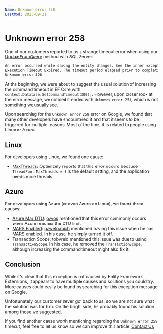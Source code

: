 ```yaml
---
Name: Unknown error 258
LastMod: 2023-09-21
---
```


# Unknown error 258

One of our customers reported to us a strange timeout error when using our [UpdateFromQuery](/update-from-query) method with SQL Server:

```txt
An error occurred while saving the entity changes. See the inner exception for details.
Execution Timeout Expired. The timeout period elapsed prior to completion of the operation or the server is not responding.
Unknown error 258
```

At the beginning, we were about to suggest the usual solution of increasing the command timeout in EF Core with `context.Database.SetCommandTimeout(300);`. However, upon closer look at the error message, we noticed it ended with `Unknown error 258`, which is not something we usually see.

Upon searching for the `Unknown error 258` error on Google, we found that many other developers have encountered it and that it seems to be triggered for multiple reasons. Most of the time, it is related to people using Linux or Azure.

## Linux

For developers using Linux, we found one cause:

- [MaxThreads](https://support.optimizely.com/hc/en-us/articles/4432366206733-CMS-12-site-crash-due-to-SQL-timeout-error-when-working-in-CMS-edit-mode): Optimizely reports that this error occurs because `ThreadPool.MaxThreads = 8` is the default setting, and the application needs more threads.

## Azure

For developers using Azure (or even Azure on Linux), we found three causes:

- [Azure Max DTU](https://github.com/dotnet/SqlClient/issues/1530#issuecomment-1089243719): [oyvos](https://github.com/oyvost) mentioned that this error commonly occurs when Azure reaches the DTU limit.
- [MARS Enabled](https://github.com/dotnet/SqlClient/issues/422): [pawelpabich](https://github.com/pawelpabich) mentioned having this issue when he has MARS enabled. In his case, he simply turned it off.
- [Transaction Scope](https://github.com/dotnet/SqlClient/issues/647#issuecomment-1602980797): [tobyreid](https://github.com/tobyreid) mentioned this issue was due to using `TransactionScope`. In his case, he removed the `TransactionScope`, although increasing the command timeout might also fix it.

## Conclusion

While it's clear that this exception is not caused by Entity Framework Extensions, it appears to have multiple causes and solutions you could try. More causes could easily be found by searching for this exception message on Google.

Unfortunately, our customer never got back to us, so we are not sure what the solution was for him. On the bright side, he probably found his solution among those we suggested.

If you find another cause worth mentioning regarding the `Unknown error 258` timeout, feel free to let us know so we can improve this article: [Contact Us](/contact-us)